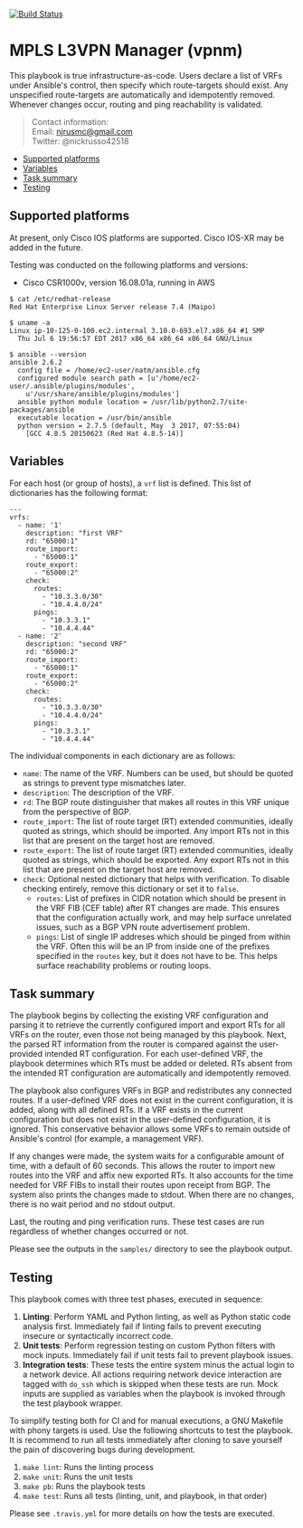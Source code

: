 [![Build Status](
https://travis-ci.org/nickrusso42518/vpnm.svg?branch=master)](
https://travis-ci.org/nickrusso42518/vpnm)

# MPLS L3VPN Manager (vpnm)
This playbook is true infrastructure-as-code. Users declare a list of VRFs
under Ansible's control, then specify which route-targets should exist.
Any unspecified route-targets are automatically and idempotently removed.
Whenever changes occur, routing and ping reachability is validated.

> Contact information:\
> Email:    njrusmc@gmail.com\
> Twitter:  @nickrusso42518

  * [Supported platforms](#supported-platforms)
  * [Variables](#variables)
  * [Task summary](#task-summary)
  * [Testing](#testing)

## Supported platforms
At present, only Cisco IOS platforms are supported. Cisco IOS-XR may
be added in the future.

Testing was conducted on the following platforms and versions:
  * Cisco CSR1000v, version 16.08.01a, running in AWS

```
$ cat /etc/redhat-release
Red Hat Enterprise Linux Server release 7.4 (Maipo)

$ uname -a
Linux ip-10-125-0-100.ec2.internal 3.10.0-693.el7.x86_64 #1 SMP
  Thu Jul 6 19:56:57 EDT 2017 x86_64 x86_64 x86_64 GNU/Linux

$ ansible --version
ansible 2.6.2
  config file = /home/ec2-user/natm/ansible.cfg
  configured module search path = [u'/home/ec2-user/.ansible/plugins/modules',
    u'/usr/share/ansible/plugins/modules']
  ansible python module location = /usr/lib/python2.7/site-packages/ansible
  executable location = /usr/bin/ansible
  python version = 2.7.5 (default, May  3 2017, 07:55:04)
    [GCC 4.8.5 20150623 (Red Hat 4.8.5-14)]
```

## Variables
For each host (or group of hosts), a `vrf` list is defined. This list of
dictionaries has the following format:

```
---
vrfs:
  - name: '1'
    description: "first VRF"
    rd: "65000:1"
    route_import:
      - "65000:1"
    route_export:
      - "65000:2"
    check:
      routes:
        - "10.3.3.0/30"
        - "10.4.4.0/24"
      pings:
        - "10.3.3.1"
        - "10.4.4.44"
  - name: '2'
    description: "second VRF"
    rd: "65000:2"
    route_import:
      - "65000:1"
    route_export:
      - "65000:2"
    check:
      routes:
        - "10.3.3.0/30"
        - "10.4.4.0/24"
      pings:
        - "10.3.3.1"
        - "10.4.4.44"
```

The individual components in each dictionary are as follows:
  * `name`: The name of the VRF. Numbers can be used, but should be quoted
    as strings to prevent type mismatches later.
  * `description`: The description of the VRF.
  * `rd`: The BGP route distinguisher that makes all routes in this VRF
    unique from the perspective of BGP.
  * `route_import`: The list of route target (RT) extended communities,
    ideally quoted as strings, which should be imported. Any import RTs not
    in this list that are present on the target host are removed.
  * `route_export`: The list of route target (RT) extended communities,
    ideally quoted as strings, which should be exported. Any export RTs not
    in this list that are present on the target host are removed.
  * `check`: Optional nested dictionary that helps with verification. To
    disable checking entirely, remove this dictionary or set it to `false`.
      * `routes`: List of prefixes in CIDR notation which should be present
        in the VRF FIB (CEF table) after RT changes are made. This ensures
        that the configuration actually work, and may help surface unrelated
        issues, such as a BGP VPN route advertisement problem.
      * `pings`: List of single IP addreses which should be pinged from
        within the VRF. Often this will be an IP from inside one of the
        prefixes specified in the `routes` key, but it does not have to be.
        This helps surface reachability problems or routing loops.

## Task summary
The playbook begins by collecting the existing VRF configuration and parsing
it to retrieve the currently configured import and export RTs for all VRFs
on the router, even those not being managed by this playbook. Next, the
parsed RT information from the router is compared against the user-provided
intended RT configuration. For each user-defined VRF, the playbook determines
which RTs must be added or deleted. RTs absent from the intended RT
configuration are automatically and idempotently removed.

The playbook also configures VRFs in BGP and redistributes any connected
routes. If a user-defined VRF does not exist in the current configuration, it
is added, along with all defined RTs. If a VRF exists in the current
configuration but does not exist in the user-defined configuration, it is
ignored. This conservative behavior allows some VRFs to remain outside of
Ansible's control (for example, a management VRF).

If any changes were made, the system waits for a configurable amount of time,
with a default of 60 seconds. This allows the router to import new routes into
the VRF and affix new exported RTs. It also accounts for the time needed for
VRF FIBs to install their routes upon receipt from BGP. The system also
prints the changes made to stdout. When there are no changes, there is no
wait period and no stdout output.

Last, the routing and ping verification runs. These test cases are run
regardless of whether changes occurred or not.

Please see the outputs in the `samples/` directory to see the playbook output.

## Testing
This playbook comes with three test phases, executed in sequence:
1. __Linting__: Perform YAML and Python linting, as well as Python static code
  analysis first. Immediately fail if linting fails to prevent executing
  insecure or syntactically incorrect code.
2. __Unit tests__: Perform regression testing on custom Python filters with mock
  inputs. Immediately fail if unit tests fail to prevent playbook issues.
3. __Integration tests__: These tests the entire system minus the actual
  login to a network device. All actions requiring network device interaction
  are tagged with `do_ssh` which is skipped when these tests are run. Mock
  inputs are supplied as variables when the playbook is invoked through the
  test playbook wrapper.

To simplify testing both for CI and for manual executions, a GNU Makefile
with phony targets is used. Use the following shortcuts to test the playbook.
It is recommend to run all tests immediately after cloning to save yourself
the pain of discovering bugs during development.
1. `make lint`: Runs the linting process
2. `make unit`: Runs the unit tests
3. `make pb`: Runs the playbook tests
4. `make test`: Runs all tests (linting, unit, and playbook, in that order)

Please see `.travis.yml` for more details on how the tests are executed.
